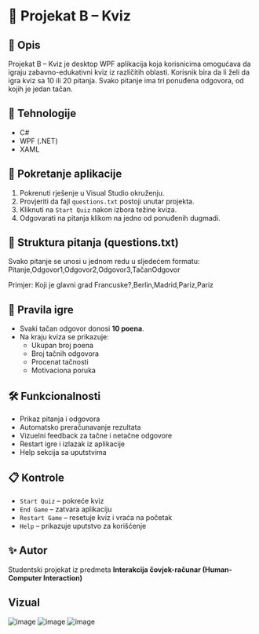 # 🎉 Projekat B – Kviz

## 🧠 Opis

Projekat B – Kviz je desktop WPF aplikacija koja korisnicima omogućava da igraju zabavno-edukativni kviz iz različitih oblasti. Korisnik bira da li želi da igra kviz sa 10 ili 20 pitanja. Svako pitanje ima tri ponuđena odgovora, od kojih je jedan tačan.

## 🔧 Tehnologije
- C#
- WPF (.NET)
- XAML

## 🚀 Pokretanje aplikacije

1. Pokrenuti rješenje u Visual Studio okruženju.
2. Provjeriti da fajl `questions.txt` postoji unutar projekta.
3. Kliknuti na `Start Quiz` nakon izbora težine kviza.
4. Odgovarati na pitanja klikom na jedno od ponuđenih dugmadi.

## 📂 Struktura pitanja (questions.txt)

Svako pitanje se unosi u jednom redu u sljedećem formatu:
Pitanje,Odgovor1,Odgovor2,Odgovor3,TačanOdgovor

Primjer:
Koji je glavni grad Francuske?,Berlin,Madrid,Pariz,Pariz

## 🎯 Pravila igre

- Svaki tačan odgovor donosi **10 poena**.
- Na kraju kviza se prikazuje:
  - Ukupan broj poena
  - Broj tačnih odgovora
  - Procenat tačnosti
  - Motivaciona poruka

## 🛠️ Funkcionalnosti

- Prikaz pitanja i odgovora
- Automatsko preračunavanje rezultata
- Vizuelni feedback za tačne i netačne odgovore
- Restart igre i izlazak iz aplikacije
- Help sekcija sa uputstvima

## 📋 Kontrole

- `Start Quiz` – pokreće kviz
- `End Game` – zatvara aplikaciju
- `Restart Game` – resetuje kviz i vraća na početak
- `Help` – prikazuje uputstvo za korišćenje

## ✨ Autor

Studentski projekat iz predmeta **Interakcija čovjek-računar (Human-Computer Interaction)**

## Vizual
![image](https://github.com/user-attachments/assets/57e14d6e-b8bf-496c-8d64-7cd2e07439dd)
![image](https://github.com/user-attachments/assets/c891e206-021d-4444-b10f-798fe7af2c57)
![image](https://github.com/user-attachments/assets/530dc9cd-58f1-444c-a214-4827f71f95dc)




